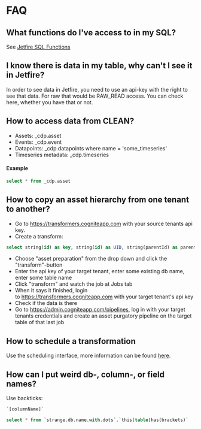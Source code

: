 # FAQ

## What functions do I've access to in my SQL?
See [Jetfire SQL Functions](../concepts/jetfire-sql-functions.md)

## I know there is data in my table, why can't I see it in Jetfire?
In order to see data in Jetfire, you need to use an api-key with the right to see that data. For raw that would be RAW_READ access. You can check here, whether you have that or not.

## How to access data from CLEAN?
* Assets: _cdp.asset
* Events: _cdp.event
* Datapoints: _cdp.datapoints where name = 'some_timeseries'
* Timeseries metadata: _cdp.timeseries
#### Example
```sql
select * from _cdp.asset
```

## How to copy an asset hierarchy from one tenant to another?
* Go to <https://transformers.cogniteapp.com> with your source tenants api key.
* Create a transform:
```sql
select string(id) as key, string(id) as UID, string(parentId) as parentUID, name, description as description, to_json(metadata) as metadata from _cdp.asset
```
* Choose "asset preparation" from the drop down and click the "transform"-button
* Enter the api key of your target tenant, enter some existing db name, enter some table name
* Click "transform" and watch the job at Jobs tab
* When it says it finished, login to <https://transformers.cogniteapp.com> with your target tenant's api key
* Check if the data is there
* Go to https://admin.cogniteapp.com/pipelines, log in with your target tenants credentials and create an asset purgatory pipeline on the target table of that last job

## How to schedule a transformation
Use the scheduling interface, more information can be found [here](../concepts/schedule.md).

## How can I put weird db-, column-, or field names?
Use backticks: 
```sql
`[columnName]`
```
```sql
select * from `strange.db.name.with.dots`.`this(table)has(brackets)`
```
